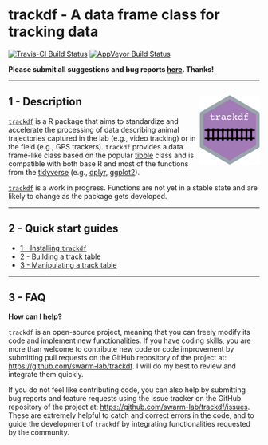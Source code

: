 # trackdf - A data frame class for tracking data

[![Travis-CI Build Status](https://travis-ci.org/swarm-lab/trackdf.svg?branch=master)](https://travis-ci.org/swarm-lab/trackdf)
[![AppVeyor Build Status](https://ci.appveyor.com/api/projects/status/github/swarm-lab/trackdf?branch=master&svg=true)](https://ci.appveyor.com/project/swarm-lab/trackdf)

**Please submit all suggestions and bug reports 
[here](https://github.com/swarm-lab/trackdf/issues). Thanks!**

---

## 1 - Description <img src="reference/figures/logo.png" align="right" alt="" width="120" />

[`trackdf`](https://swarm-lab.github.io/trackdf/) is a R package that aims to 
standardize and accelerate the processing of data describing animal trajectories 
captured in the lab (e.g., video tracking) or in the field (e.g., GPS trackers). 
`trackdf` provides a data frame-like class based on the popular 
[tibble](https://cran.r-project.org/web/packages/tibble/) class and is 
compatible with both base R and most of the functions from the 
[tidyverse](https://www.tidyverse.org/) (e.g., [dplyr](https://dplyr.tidyverse.org/), 
[ggplot2](https://ggplot2.tidyverse.org/)). 

[`trackdf`](https://github.com/swarm-lab/swaRm) is a work in progress. Functions 
are not yet in a stable state and are likely to change as the package gets 
developed. 

---

## 2 - Quick start guides

+ [1 - Installing `trackdf`](https://swarm-lab.github.io/trackdf/articles/z1_install.html)
+ [2 - Building a track table](https://swarm-lab.github.io/trackdf/articles/z2_build.html)
+ [3 - Manipulating a track table](https://swarm-lab.github.io/trackdf/articles/z3_manipulate.html)

---

## 3 - FAQ

**How can I help?**

`trackdf` is an open-source project, meaning that you can freely modify its code
and implement new functionalities. If you have coding skills, you are more than 
welcome to contribute new code or code improvement by submitting pull requests 
on the GitHub repository of the project at: https://github.com/swarm-lab/trackdf. 
I will do my best to review and integrate them quickly. 

If you do not feel like contributing code, you can also help by submitting bug 
reports and feature requests using the issue tracker on the GitHub repository of 
the project at: https://github.com/swarm-lab/trackdf/issues. These are extremely 
helpful to catch and correct errors in the code, and to guide the development of 
`trackdf` by integrating functionalities requested by the community. 
